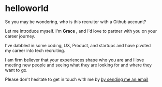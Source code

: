 # helloworld
<html>
  <p> So you may be wondering, who is this recruiter with a Github account? </p>
  <p> Let me introduce myself. I'm <b>Grace </b>, and I'd love to partner with you on your career journey. </p>
<p>I've dabbled in some coding, UX, Product, and startups and have pivoted my career into tech recruiting.</p>
<p>I am firm believer that your experiences shape who you are and I love meeting new people and seeing what they are looking for and where they want to go.<p>
<p>Please don't hesitate to get in touch with me by <a href="mailto:grace.lau@sisystems.com">by sending me an email</a> </p>
